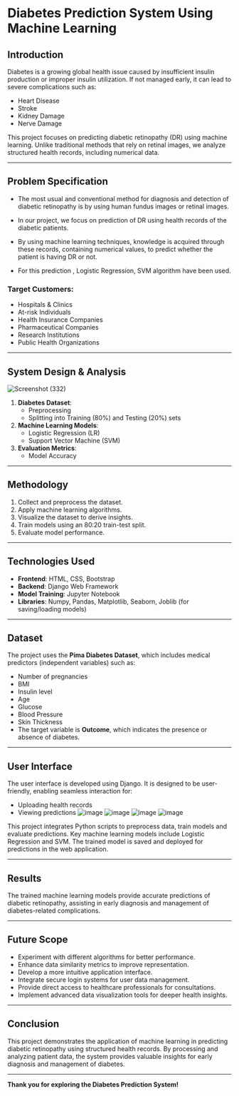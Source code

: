 # Diabetes Prediction System Using Machine Learning
## Introduction
Diabetes is a growing global health issue caused by insufficient insulin production or improper insulin utilization. If not managed early, it can lead to severe complications such as:
- Heart Disease
- Stroke
- Kidney Damage
- Nerve Damage

This project focuses on predicting diabetic retinopathy (DR) using machine learning. Unlike traditional methods that rely on retinal images, we analyze structured health records, including numerical data.

---

## Problem Specification
- The  most  usual  and  conventional  method  for  diagnosis  and  detection  of diabetic retinopathy is by using human fundus images or retinal images.

- In  our  project,  we  focus  on  prediction  of  DR  using  health  records  of  the diabetic patients.

- By  using  machine  learning  techniques,  knowledge  is  acquired  through these records, containing numerical values, to predict whether the patient is having DR or not.

- For this prediction , Logistic Regression, SVM algorithm have been used.


### Target Customers:
- Hospitals & Clinics
- At-risk Individuals
- Health Insurance Companies
- Pharmaceutical Companies
- Research Institutions
- Public Health Organizations

---

## System Design & Analysis
![Screenshot (332)](https://github.com/user-attachments/assets/7c6bcfba-6af2-4187-824c-0dc97e80e0db)

1. **Diabetes Dataset**:
   - Preprocessing
   - Splitting into Training (80%) and Testing (20%) sets
2. **Machine Learning Models**:
   - Logistic Regression (LR)
   - Support Vector Machine (SVM)
3. **Evaluation Metrics**:
   - Model Accuracy

---

## Methodology
1. Collect and preprocess the dataset.
2. Apply machine learning algorithms.
3. Visualize the dataset to derive insights.
4. Train models using an 80:20 train-test split.
5. Evaluate model performance.

---

## Technologies Used
- **Frontend**: HTML, CSS, Bootstrap
- **Backend**: Django Web Framework
- **Model Training**: Jupyter Notebook
- **Libraries**: Numpy, Pandas, Matplotlib, Seaborn, Joblib (for saving/loading models)

---

## Dataset
The project uses the **Pima Diabetes Dataset**, which includes medical predictors (independent variables) such as:
- Number of pregnancies
- BMI
- Insulin level
- Age
- Glucose
- Blood Pressure
- Skin Thickness
- The target variable is **Outcome**, which indicates the presence or absence of diabetes.

---

## User Interface
The user interface is developed using Django. It is designed to be user-friendly, enabling seamless interaction for:
- Uploading health records
- Viewing predictions
  ![image](https://github.com/user-attachments/assets/15d6cee2-6f73-4ded-a487-3f0fca2a8743)
  ![image](https://github.com/user-attachments/assets/e2d94929-d2e3-4a84-a6c0-2a326dbf2963)
  ![image](https://github.com/user-attachments/assets/f3d949a9-ad71-45d5-a018-14bb0c7e9b4b)    ![image](https://github.com/user-attachments/assets/8f3f59ad-6b14-402b-9fd5-e02a3f221e2f)

This project integrates Python scripts to preprocess data, train models and evaluate predictions. Key machine learning models include Logistic Regression and SVM. The trained model is saved and deployed for predictions in the web application.

---

## Results
The trained machine learning models provide accurate predictions of diabetic retinopathy, assisting in early diagnosis and management of diabetes-related complications.

---

## Future Scope
- Experiment with different algorithms for better performance.
- Enhance data similarity metrics to improve representation.
- Develop a more intuitive application interface.
- Integrate secure login systems for user data management.
- Provide direct access to healthcare professionals for consultations.
- Implement advanced data visualization tools for deeper health insights.

---

## Conclusion
This project demonstrates the application of machine learning in predicting diabetic retinopathy using structured health records. By processing and analyzing patient data, the system provides valuable insights for early diagnosis and management of diabetes.

---

**Thank you for exploring the Diabetes Prediction System!**
